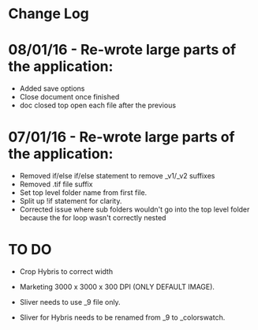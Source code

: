 # Change Log



08/01/16 - Re-wrote large parts of the application:
===================================================
- Added save options
- Close document once finished
- doc closed top open each file after the previous


07/01/16 - Re-wrote large parts of the application:
===================================================

- Removed if/else if/else statement to remove _v1/_v2 suffixes
- Removed .tif file suffix 
- Set top level folder name from first file.
- Split up !if statement for clarity. 
- Corrected issue where sub folders wouldn't go into the top level folder because
  the for loop wasn't correctly nested










TO DO
============

- Crop Hybris to correct width

- Marketing 3000 x 3000 x 300 DPI (ONLY DEFAULT IMAGE).

- Sliver needs to use _9 file only. 

- Sliver for Hybris needs to be renamed from _9 to _colorswatch. 


